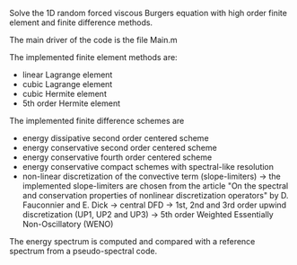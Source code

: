 Solve the 1D random forced viscous Burgers equation with high order finite element and finite difference methods.

The main driver of the code is the file Main.m

The implemented finite element methods are:
  * linear Lagrange element
  * cubic Lagrange element
  * cubic Hermite element
  * 5th order Hermite element
  
The implemented finite difference schemes are
  * energy dissipative second order centered scheme
  * energy conservative second order centered scheme
  * energy conservative fourth order centered scheme
  * energy conservative compact schemes with spectral-like resolution
  * non-linear discretization of the convective term (slope-limiters)
      -> the implemented slope-limiters are chosen from the article "On the spectral and conservation properties of nonlinear discretization operators" by D. Fauconnier and E. Dick
         -> central DFD 
         -> 1st, 2nd and 3rd order upwind discretization (UP1, UP2 and UP3)
         -> 5th order Weighted Essentially Non-Oscillatory (WENO)
         
The energy spectrum is computed and compared with a reference spectrum from a pseudo-spectral code.